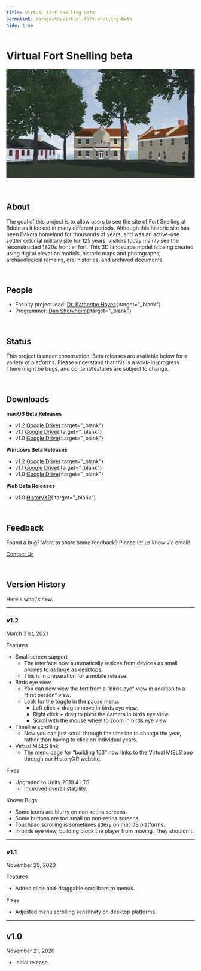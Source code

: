 ```yaml
---
title: Virtual Fort Snelling Beta
permalink: /projects/virtual-fort-snelling-beta
hide: true
---
```


# Virtual Fort Snelling <span class="badge badge-gray">beta</span>

![commanders house](/assets/img/virtual-fort-snelling/commanders-house-cropped.png)

<br/>

## About

The goal of this project is to allow users to see the site of Fort Snelling at Bdote as it looked in many different periods. Although this historic site has been Dakota homeland for thousands of years, and was an active-use settler colonial military site for 125 years, visitors today mainly see the reconstructed 1820s frontier fort. This 3D landscape model is being created using digital elevation models, historic maps and photographs, archaeological remains, oral histories, and archived documents.

<br/>

## People

- Faculty project lead: [Dr. Katherine Hayes](https://cla.umn.edu/about/directory/profile/kathayes){:target="_blank"}
- Programmer: [Dan Shervheim](https://danielshervheim.com){:target="_blank"}

<br/>

## Status

This project is under construction. Beta releases are available below for a variety of platforms. Please understand that this is a work-in-progress. There might be bugs, and content/features are subject to change.

<br/>

## Downloads

**macOS Beta Releases**

- <span class="badge badge-blue">v1.2</span> [Google Drive](https://drive.google.com/file/d/1FQJMOL-Riitxqau2lPNtAl27oI1ZcmR5/view?usp=sharing){:target="_blank"}
- <span class="badge badge-gray">v1.1</span> [Google Drive](https://drive.google.com/file/d/1mjJrSPAXbWI6WrEXQhKjKin_5s7Z3EP7/view?usp=sharing){:target="_blank"}
- <span class="badge badge-gray">v1.0</span> [Google Drive](https://drive.google.com/file/d/1jwzM2dRhmhLbjkLbQuiTCPIqu6kTDd8c/view?usp=sharing){:target="_blank"}

**Windows Beta Releases**

- <span class="badge badge-blue">v1.2</span> [Google Drive](https://drive.google.com/file/d/1ATOEzaz_anJ1eNBS7Lz3KUWpsiYuTyLZ/view?usp=sharing){:target="_blank"}
- <span class="badge badge-gray">v1.1</span> [Google Drive](https://drive.google.com/file/d/1mfNAqyDsjYkFihs2QJ4XqV0AuRxAOnjn/view?usp=sharing){:target="_blank"}
- <span class="badge badge-gray">v1.0</span> [Google Drive](https://drive.google.com/file/d/19zgNdxXbUTcmxIre9TFKjgmfJvcVF58o/view){:target="_blank"}

**Web Beta Releases**

- <span class="badge badge-gray">v1.0</span> [HistoryXR](/projects/virtual-fort-snelling/player){:target="_blank"}

<br/>

## Feedback

Found a bug? Want to share some feedback? Please let us know via email!

<a href="mailto:sherv029+vfs@umn.edu?subject=Virtual Fort Snelling Feedback">Contact Us</a>

<br/>


## Version History

Here's what's new.

---

### v1.2

March 31st, 2021

<span class="badge badge-blue">Features</span>
- Small screen support
    - The interface now automatically resizes from devices as small phones to as large as desktops.
    - This is in preparation for a mobile release.
- Birds eye view
    - You can now view the fort from a “birds eye” view in addition to a “first person” view.
    - Look for the toggle in the pause menu.
        - Left click + drag to move in birds eye view.
        - Right click + drag to pivot the camera in birds eye view.
        - Scroll with the mouse wheel to zoom in birds eye view.
- Timeline scrolling
    - Now you can just scroll through the timeline to change the year, rather than having to click on individual years.
- Virtual MISLS link
    - The menu page for “building 103” now links to the Virtual MISLS app through our HistoryXR website.

<span class="badge badge-green">Fixes</span>
-  Upgraded to Unity 2019.4 LTS
    - Improved overall stability.

<span class="badge badge-red">Known Bugs</span>
- Some icons are blurry on non-retina screens.
- Some buttons are too small on non-retina screens.
- Touchpad scrolling is sometimes jittery on macOS platforms.
- In birds eye view, building block the player from moving. They shouldn't.

---

### v1.1

November 29, 2020

<span class="badge badge-blue">Features</span>
- Added click-and-draggable scrollbars to menus.

<span class="badge badge-green">Fixes</span>
- Adjusted menu scrolling sensitivity on desktop platforms.

---

## v1.0

November 21, 2020

- Initial release.

<br/>